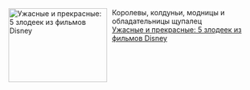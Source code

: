 <!--2025-03-22 15:35:08-->
<div class="yb">
  <div class="rss smaller1 kino_teatr"><a href="https://www.kino-teatr.ru/blog/y2025/3-22/1282/" title="Ужасные и прекрасные: 5 злодеек из фильмов Disney"><img src="https://www.kino-teatr.ru/blog/2/8/1282/poster.jpg" width="196" height="147" align="left" hspace="5" style="margin: 0px 10px 0px 5px" alt="Ужасные и прекрасные: 5 злодеек из фильмов Disney"/></a>Королевы, колдуньи, модницы и обладательницы щупалец <br><a class="light" href="https://www.kino-teatr.ru/blog/y2025/3-22/1282/">Ужасные и прекрасные: 5 злодеек из фильмов Disney</a></div>
</div>

